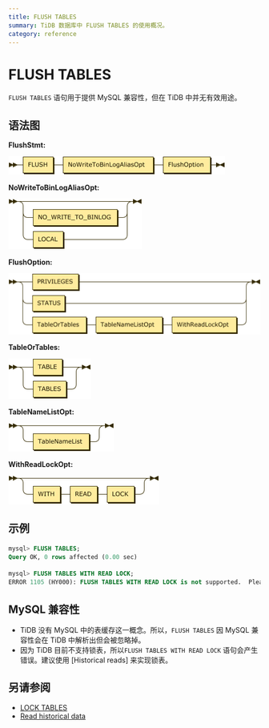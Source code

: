 ```yaml
---
title: FLUSH TABLES
summary: TiDB 数据库中 FLUSH TABLES 的使用概况。
category: reference
---
```


# FLUSH TABLES

`FLUSH TABLES` 语句用于提供 MySQL 兼容性，但在 TiDB 中并无有效用途。

## 语法图

**FlushStmt:**

![FlushStmt](/media/sqlgram/FlushStmt.png)

**NoWriteToBinLogAliasOpt:**

![NoWriteToBinLogAliasOpt](/media/sqlgram/NoWriteToBinLogAliasOpt.png)

**FlushOption:**

![FlushOption](/media/sqlgram/FlushOption.png)

**TableOrTables:**

![TableOrTables](/media/sqlgram/TableOrTables.png)

**TableNameListOpt:**

![TableNameListOpt](/media/sqlgram/TableNameListOpt.png)

**WithReadLockOpt:**

![WithReadLockOpt](/media/sqlgram/WithReadLockOpt.png)

## 示例

```sql
mysql> FLUSH TABLES;
Query OK, 0 rows affected (0.00 sec)

mysql> FLUSH TABLES WITH READ LOCK;
ERROR 1105 (HY000): FLUSH TABLES WITH READ LOCK is not supported.  Please use @@tidb_snapshot
```

## MySQL 兼容性

* TiDB 没有 MySQL 中的表缓存这一概念。所以，`FLUSH TABLES` 因 MySQL 兼容性会在 TiDB 中解析出但会被忽略掉。
* 因为 TiDB 目前不支持锁表，所以`FLUSH TABLES WITH READ LOCK` 语句会产生错误。建议使用 [Historical reads] 来实现锁表。

## 另请参阅

* [LOCK TABLES](/dev/reference/sql/statements/lock-tables.md)
* [Read historical data](/dev/how-to/get-started/read-historical-data.md)

